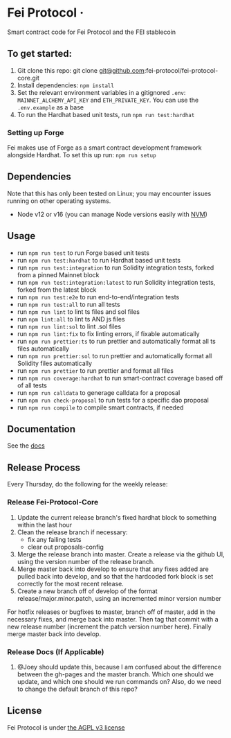 # Fei Protocol ·

Smart contract code for Fei Protocol and the FEI stablecoin

## To get started:

1. Git clone this repo: git clone git@github.com:fei-protocol/fei-protocol-core.git
2. Install dependencies: `npm install`
3. Set the relevant environment variables in a gitignored `.env`: `MAINNET_ALCHEMY_API_KEY` and `ETH_PRIVATE_KEY`. You can use the `.env.example` as a base
4. To run the Hardhat based unit tests, run `npm run test:hardhat`

### Setting up Forge

Fei makes use of Forge as a smart contract development framework alongside Hardhat. To set this up run: `npm run setup`

## Dependencies

Note that this has only been tested on Linux; you may encounter issues running on other operating systems.

- Node v12 or v16 (you can manage Node versions easily with [NVM](https://github.com/nvm-sh/nvm))

## Usage

- run `npm run test` to run Forge based unit tests
- run `npm run test:hardhat` to run Hardhat based unit tests
- run `npm run test:integration` to run Solidity integration tests, forked from a pinned Mainnet block
- run `npm run test:integration:latest` to run Solidity integration tests, forked from the latest block
- run `npm run test:e2e` to run end-to-end/integration tests
- run `npm run test:all` to run all tests
- run `npm run lint` to lint ts files and sol files
- run `npm lint:all` to lint ts AND js files
- run `npm run lint:sol` to lint .sol files
- run `npm run lint:fix` to fix linting errors, if fixable automatically
- run `npm run prettier:ts` to run prettier and automatically format all ts files
  automatically
- run `npm run prettier:sol` to run prettier and automatically format all Solidity files
  automatically
- run `npm run prettier` to run prettier and format all files
- run `npm run coverage:hardhat` to run smart-contract coverage based off of all tests
- run `npm run calldata` to generage calldata for a proposal
- run `npm run check-proposal` to run tests for a specific dao proposal
- run `npm run compile` to compile smart contracts, if needed

## Documentation

See the [docs](https://docs.fei.money)

## Release Process

Every Thursday, do the following for the weekly release:

### Release Fei-Protocol-Core

1.  Update the current release branch's fixed hardhat block to something within the last hour
2.  Clean the release branch if necessary:
    - fix any failing tests
    - clear out proposals-config
3.  Merge the release branch into master. Create a release via the github UI, using the version number of the release branch.
4.  Merge master back into develop to ensure that any fixes added are pulled back into develop, and so that the hardcoded fork block is set correctly for the most recent release.
5.  Create a new branch off of develop of the format release/major.minor.patch, using an incremented minor version number

For hotfix releases or bugfixes to master, branch off of master, add in the necessary fixes, and merge back into master.
Then tag that commit with a new release number (increment the patch version number here).
Finally merge master back into develop.

### Release Docs (If Applicable)

1. @Joey should update this, because I am confused about the difference between the gh-pages and the master branch. Which one should we update,
   and which one should we run commands on? Also, do we need to change the default branch of this repo?

## License

Fei Protocol is under [the AGPL v3 license](https://github.com/fei-protocol/fei-protocol-core/tree/7160dda163d45e6d6c7092ef021c365e0031a71f/LICENSE.md)
